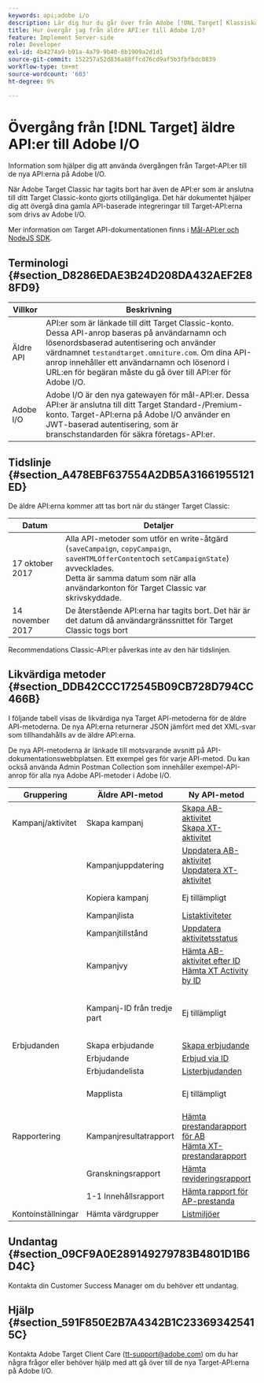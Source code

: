 ```yaml
---
keywords: api;adobe i/o
description: Lär dig hur du går över från Adobe [!DNL Target] Klassiska äldre API:er till de nya API:erna på Adobe I/O.
title: Hur övergår jag från äldre API:er till Adobe I/O?
feature: Implement Server-side
role: Developer
exl-id: 4b4274a9-b91a-4a79-9b40-8b1909a2d1d1
source-git-commit: 152257a52d836a88ffcd76cd9af5b3fbfbdc0839
workflow-type: tm+mt
source-wordcount: '603'
ht-degree: 0%

---
```


# Övergång från [!DNL Target] äldre API:er till Adobe I/O

Information som hjälper dig att använda övergången från Target-API:er till de nya API:erna på Adobe I/O.

När Adobe Target Classic har tagits bort har även de API:er som är anslutna till ditt Target Classic-konto gjorts otillgängliga. Det här dokumentet hjälper dig att övergå dina gamla API-baserade integreringar till Target-API:erna som drivs av Adobe I/O.

Mer information om Target API-dokumentationen finns i [Mål-API:er och NodeJS SDK](/help/main/c-implementing-target/c-api-and-sdk-overview/api-and-sdk-overview.md#concept_5718EC1FF2ED4436935D0BCCD7AA29A6).

## Terminologi {#section_D8286EDAE3B24D208DA432AEF2E88FD9}

| Villkor | Beskrivning |
|--- |--- |
| Äldre API | API:er som är länkade till ditt Target Classic-konto. Dessa API-anrop baseras på användarnamn och lösenordsbaserad autentisering och använder värdnamnet `testandtarget.omniture.com`. Om dina API-anrop innehåller ett användarnamn och lösenord i URL:en för begäran måste du gå över till API:er för Adobe I/O. |
| Adobe I/O | Adobe I/O är den nya gatewayen för mål-API:er. Dessa API:er är anslutna till ditt Target Standard-/Premium-konto. Target-API:erna på Adobe I/O använder en JWT-baserad autentisering, som är branschstandarden för säkra företags-API:er. |

## Tidslinje {#section_A478EBF637554A2DB5A31661955121ED}

De äldre API:erna kommer att tas bort när du stänger Target Classic:

| Datum | Detaljer |
|--- |--- |
| 17 oktober 2017 | Alla API-metoder som utför en write-åtgärd (`saveCampaign`, `copyCampaign`, `saveHTMLOfferContent`och `setCampaignState`) avvecklades.<br>Detta är samma datum som när alla användarkonton för Target Classic var skrivskyddade. |
| 14 november 2017 | De återstående API:erna har tagits bort. Det här är det datum då användargränssnittet för Target Classic togs bort |

Recommendations Classic-API:er påverkas inte av den här tidslinjen.

## Likvärdiga metoder {#section_DDB42CCC172545B09CB728D794CC466B}

I följande tabell visas de likvärdiga nya Target API-metoderna för de äldre API-metoderna. De nya API:erna returnerar JSON jämfört med det XML-svar som tillhandahålls av de äldre API:erna.

De nya API-metoderna är länkade till motsvarande avsnitt på API-dokumentationswebbplatsen. Ett exempel ges för varje API-metod. Du kan också använda Admin Postman Collection som innehåller exempel-API-anrop för alla nya Adobe API-metoder i Adobe I/O.

| Gruppering | Äldre API-metod | Ny API-metod | Anteckningar |
|--- |--- |--- |--- |
| Kampanj/aktivitet | Skapa kampanj | [Skapa AB-aktivitet](https://developers.adobetarget.com/api/#create-ab-activity)<br>[Skapa XT-aktivitet](https://developers.adobetarget.com/api/#create-xt-activity) | De nya API:erna har separata skapandemetoder för AB och XT |
|  | Kampanjuppdatering | [Uppdatera AB-aktivitet](https://developers.adobetarget.com/api/#update-ab-activity)<br>[Uppdatera XT-aktivitet](https://developers.adobetarget.com/api/#update-xt-activity) |  |
|  | Kopiera kampanj | Ej tillämpligt | Använda API:er för att skapa aktivitet |
|  | Kampanjlista | [Listaktiviteter](https://developers.adobetarget.com/api/#list-activities) |  |
|  | Kampanjtillstånd | [Uppdatera aktivitetsstatus](https://developers.adobetarget.com/api/#update-activity-state) |  |
|  | Kampanjvy | [Hämta AB-aktivitet efter ID](https://developers.adobetarget.com/api/#get-ab-activity-by-id)<br>[Hämta XT Activity by ID](https://developers.adobetarget.com/api/#get-xt-activity-by-id) |  |
|  | Kampanj-ID från tredje part | Ej tillämpligt | Om du använder ett tredjeparts-ID kan de relevanta aktivitetsmetoderna användas |
| Erbjudanden | Skapa erbjudande | [Skapa erbjudande](https://developers.adobetarget.com/api/#create-offer) |  |
|  | Erbjudande | [Erbjud via ID](https://developers.adobetarget.com/api/#get-offer-by-id) |  |
|  | Erbjudandelista | [Listerbjudanden](https://developers.adobetarget.com/api/#list-offers) |  |
|  | Mapplista | Ej tillämpligt | Mappar stöds inte i Target Standard/Premium |
| Rapportering | Kampanjresultatrapport | [Hämta prestandarapport för AB](https://developers.adobetarget.com/api/#get-ab-performance-report)<br>[Hämta XT-prestandarapport](https://developers.adobetarget.com/api/#get-xt-performance-report) |  |
|  | Granskningsrapport | [Hämta revideringsrapport](https://developers.adobetarget.com/api/#get-audit-report) |  |
|  | 1-1 Innehållsrapport | [Hämta rapport för AP-prestanda](https://developers.adobetarget.com/api/#get-ap-activity-performance-report) |  |
| Kontoinställningar | Hämta värdgrupper | [Listmiljöer](https://developers.adobetarget.com/api/#list-environments) |  |

## Undantag {#section_09CF9A0E289149279783B4801D1B6D4C}

Kontakta din Customer Success Manager om du behöver ett undantag.

## Hjälp {#section_591F850E2B7A4342B1C233693425415C}

Kontakta Adobe Target Client Care (tt-support@adobe.com) om du har några frågor eller behöver hjälp med att gå över till de nya Target-API:erna på Adobe I/O.
